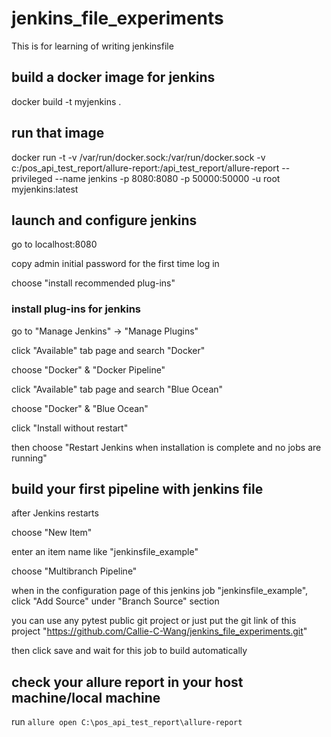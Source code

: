 # jenkins_file_experiments

This is for learning of writing jenkinsfile

## build a docker image for jenkins

docker build -t myjenkins .

## run that image

docker run -t -v /var/run/docker.sock:/var/run/docker.sock -v c:/pos_api_test_report/allure-report:/api_test_report/allure-report --privileged --name jenkins -p 8080:8080 -p 50000:50000 -u root myjenkins:latest

## launch and configure jenkins

go to localhost:8080

copy admin initial password for the first time log in

choose "install recommended plug-ins"

### install plug-ins for jenkins

go to "Manage Jenkins" -> "Manage Plugins"

click "Available" tab page and search "Docker"

choose "Docker" & "Docker Pipeline"

click "Available" tab page and search "Blue Ocean"

choose "Docker" & "Blue Ocean"

click "Install without restart"

then choose "Restart Jenkins when installation is complete and no jobs are running"

## build your first pipeline with jenkins file

after Jenkins restarts

choose "New Item"

enter an item name like "jenkinsfile_example"

choose "Multibranch Pipeline"

when in the configuration page of this jenkins job "jenkinsfile_example", click "Add Source" under "Branch Source" section

you can use any pytest public git project or just put the git link of this project "https://github.com/Callie-C-Wang/jenkins_file_experiments.git"

then click save and wait for this job to build automatically

## check your allure report in your host machine/local machine

run `allure open C:\pos_api_test_report\allure-report`
